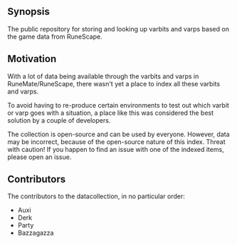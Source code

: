 ## Synopsis

The public repository for storing and looking up varbits and varps based on the game data from RuneScape. 

## Motivation

With a lot of data being available through the varbits and varps in RuneMate/RuneScape, there wasn't yet a place to index all these varbits and varps. 

To avoid having to re-produce certain environments to test out which varbit or varp goes with a situation, a place like this was considered the best solution by a couple of developers.

The collection is open-source and can be used by everyone. However, data may be incorrect, because of the open-source nature of this index. Threat with caution! If you happen to find an issue with one of the indexed items, please open an issue.
## Contributors
The contributors to the datacollection, in no particular order:

- Auxi
- Derk
- Party
- Bazzagazza

